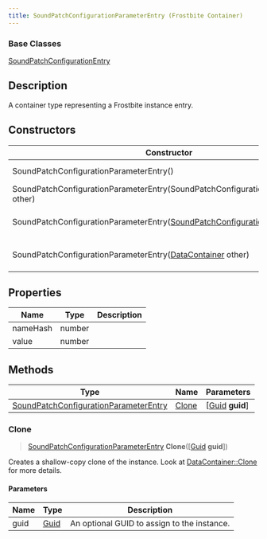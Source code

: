 ```yaml
---
title: SoundPatchConfigurationParameterEntry (Frostbite Container)
---
```

### Base Classes

[SoundPatchConfigurationEntry](SoundPatchConfigurationEntry)

## Description

A container type representing a Frostbite instance entry.

## Constructors

| Constructor                                                                                               | Description                                                                                                                                                                |
| --------------------------------------------------------------------------------------------------------- | -------------------------------------------------------------------------------------------------------------------------------------------------------------------------- |
| SoundPatchConfigurationParameterEntry()                                                                   | Create a new instance of this container type.                                                                                                                              |
| SoundPatchConfigurationParameterEntry(SoundPatchConfigurationParameterEntry other)                        | Create a reference copy of an instance of the same type.                                                                                                                   |
| SoundPatchConfigurationParameterEntry([SoundPatchConfigurationEntry](SoundPatchConfigurationEntry) other) | Upcast an instance of type [SoundPatchConfigurationEntry](SoundPatchConfigurationEntry) to [SoundPatchConfigurationParameterEntry](SoundPatchConfigurationParameterEntry). |
| SoundPatchConfigurationParameterEntry([DataContainer](/vext/ref/cls/shr/datacontainer) other)          | Upcast an instance of type [DataContainer](/vext/ref/cls/shr/datacontainer) to [SoundPatchConfigurationParameterEntry](SoundPatchConfigurationParameterEntry).          |

## Properties

| Name     | Type   | Description |
| -------- | ------ | ----------- |
| nameHash | number |             |
| value    | number |             |

## Methods

| Type                                                                           | Name            | Parameters                                     |
| ------------------------------------------------------------------------------ | --------------- | ---------------------------------------------- |
| [SoundPatchConfigurationParameterEntry](SoundPatchConfigurationParameterEntry) | [Clone](#clone) | \[[Guid](/vext/ref/cls/shr/guid) **guid**\] |

### Clone

> [SoundPatchConfigurationParameterEntry](SoundPatchConfigurationParameterEntry) **Clone**(\[[Guid](/vext/ref/cls/shr/guid) **guid**\])

Creates a shallow-copy clone of the instance. Look at [DataContainer::Clone](/vext/ref/cls/shr/datacontainer#clone) for more details.

#### Parameters

| Name | Type         | Description                                 |
| ---- | ------------ | ------------------------------------------- |
| guid | [Guid](Guid) | An optional GUID to assign to the instance. |
